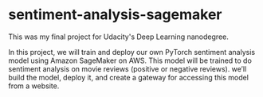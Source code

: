 # sentiment-analysis-sagemaker

This was my final project for Udacity's Deep Learning nanodegree.

In this project, we will train and deploy our own PyTorch sentiment analysis model using Amazon
SageMaker on AWS. This model will be trained to do sentiment analysis on movie reviews (positive or
negative reviews). we’ll build the model, deploy it, and create a gateway for accessing this model from a
website.
